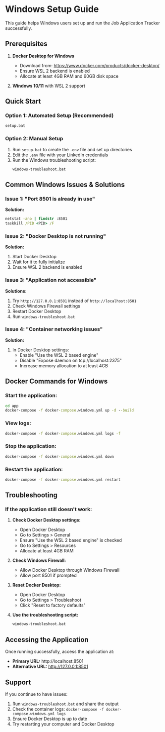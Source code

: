 # Windows Setup Guide

This guide helps Windows users set up and run the Job Application Tracker successfully.

## Prerequisites

1. **Docker Desktop for Windows**
   - Download from: https://www.docker.com/products/docker-desktop/
   - Ensure WSL 2 backend is enabled
   - Allocate at least 4GB RAM and 60GB disk space

2. **Windows 10/11** with WSL 2 support

## Quick Start

### Option 1: Automated Setup (Recommended)
```cmd
setup.bat
```

### Option 2: Manual Setup
1. Run `setup.bat` to create the `.env` file and set up directories
2. Edit the `.env` file with your LinkedIn credentials
3. Run the Windows troubleshooting script:
   ```cmd
   windows-troubleshoot.bat
   ```

## Common Windows Issues & Solutions

### Issue 1: "Port 8501 is already in use"
**Solution:**
```cmd
netstat -ano | findstr :8501
taskkill /PID <PID> /F
```

### Issue 2: "Docker Desktop is not running"
**Solution:**
1. Start Docker Desktop
2. Wait for it to fully initialize
3. Ensure WSL 2 backend is enabled

### Issue 3: "Application not accessible"
**Solutions:**
1. Try `http://127.0.0.1:8501` instead of `http://localhost:8501`
2. Check Windows Firewall settings
3. Restart Docker Desktop
4. Run `windows-troubleshoot.bat`

### Issue 4: "Container networking issues"
**Solution:**
1. In Docker Desktop settings:
   - Enable "Use the WSL 2 based engine"
   - Disable "Expose daemon on tcp://localhost:2375"
   - Increase memory allocation to at least 4GB

## Docker Commands for Windows

### Start the application:
```cmd
cd app
docker-compose -f docker-compose.windows.yml up -d --build
```

### View logs:
```cmd
docker-compose -f docker-compose.windows.yml logs -f
```

### Stop the application:
```cmd
docker-compose -f docker-compose.windows.yml down
```

### Restart the application:
```cmd
docker-compose -f docker-compose.windows.yml restart
```

## Troubleshooting

### If the application still doesn't work:

1. **Check Docker Desktop settings:**
   - Open Docker Desktop
   - Go to Settings > General
   - Ensure "Use the WSL 2 based engine" is checked
   - Go to Settings > Resources
   - Allocate at least 4GB RAM

2. **Check Windows Firewall:**
   - Allow Docker Desktop through Windows Firewall
   - Allow port 8501 if prompted

3. **Reset Docker Desktop:**
   - Open Docker Desktop
   - Go to Settings > Troubleshoot
   - Click "Reset to factory defaults"

4. **Use the troubleshooting script:**
   ```cmd
   windows-troubleshoot.bat
   ```

## Accessing the Application

Once running successfully, access the application at:
- **Primary URL:** http://localhost:8501
- **Alternative URL:** http://127.0.0.1:8501

## Support

If you continue to have issues:
1. Run `windows-troubleshoot.bat` and share the output
2. Check the container logs: `docker-compose -f docker-compose.windows.yml logs`
3. Ensure Docker Desktop is up to date
4. Try restarting your computer and Docker Desktop
